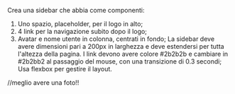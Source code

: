 Crea una sidebar che abbia come componenti:
 1. Uno spazio, placeholder, per il logo in alto;
 2. 4 link per la navigazione subito dopo il logo;
 3. Avatar e nome utente in colonna, centrati in fondo;
La sidebar deve avere dimensioni pari a 200px in larghezza e deve estendersi per tutta l'altezza della pagina.
I link devono avere colore #2b2b2b e cambiare in #2b2bb2 al passaggio del mouse, con una transizione di 0.3 secondi;
Usa flexbox per gestire il layout.




//meglio avere una foto!!